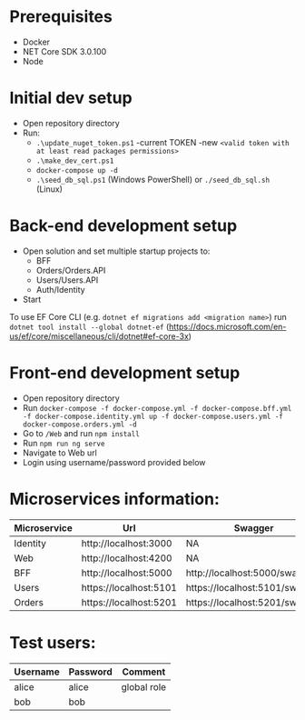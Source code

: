 # Prerequisites
* Docker
* NET Core SDK 3.0.100
* Node

# Initial dev setup
* Open repository directory
* Run:
  * `.\update_nuget_token.ps1` -current TOKEN -new `<valid token with at least read packages permissions>`
  * `.\make_dev_cert.ps1`
  * `docker-compose up -d`
  * `.\seed_db_sql.ps1` (Windows PowerShell) or `./seed_db_sql.sh` (Linux)

# Back-end development setup
* Open solution and set multiple startup projects to:
  * BFF
  * Orders/Orders.API
  * Users/Users.API
  * Auth/Identity
* Start

To use EF Core CLI (e.g. `dotnet ef migrations add <migration name>`) run `dotnet tool install --global dotnet-ef` (https://docs.microsoft.com/en-us/ef/core/miscellaneous/cli/dotnet#ef-core-3x)

# Front-end development setup
* Open repository directory
* Run `docker-compose -f docker-compose.yml -f docker-compose.bff.yml -f docker-compose.identity.yml up -f docker-compose.users.yml -f docker-compose.orders.yml -d`
* Go to `/Web` and run `npm install` 
* Run `npm run ng serve`
* Navigate to Web url
* Login using username/password provided below

# Microservices information:
Microservice | Url | Swagger
--- | --- | ---
Identity | http://localhost:3000 | NA
Web | http://localhost:4200 | NA
BFF | http://localhost:5000 | http://localhost:5000/swagger
Users | https://localhost:5101 | https://localhost:5101/swagger
Orders | https://localhost:5201 | https://localhost:5201/swagger

# Test users:
Username | Password | Comment
--- | --- | ---
alice | alice | global role
bob | bob | 
